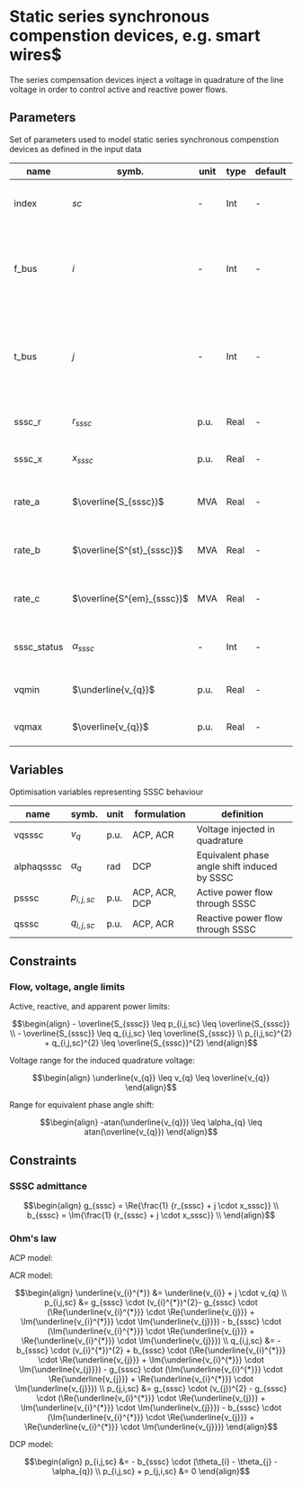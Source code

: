 # Static series synchronous compenstion devices, e.g. smart wires$

The series compensation devices inject a voltage in quadrature of the line voltage in order to control active and reactive power flows.

## Parameters

Set of parameters used to model static series synchronous compenstion devices as defined in the input data

| name          | symb.                     | unit  | type      | default  | definition                                                           |
|---------------|---------------------------|-------|-----------|----------|----------------------------------------------------------------------|
| index         | $sc$                      | -     | Int       | -        | unique index of the sereies compensator                                  |
| f_bus         | $i$                       | -     | Int       | -        | unique index of the bus to which the series compensator is originating from |
| t_bus         | $j$                       | -     | Int       | -        | unique index of the bus to which the series compensator is terminating at |
| sssc_r        | $r_{sssc}$                | p.u.  | Real      | -        | resistance of the series compensator |
| sssc_x        | $x_{sssc}$                | p.u.  | Real      | -        | inductance of the series compensator |
| rate_a        | $\overline{S_{sssc}}$     | MVA   | Real      | -        | long term rating of series compensator |
| rate_b        | $\overline{S^{st}_{sssc}}$| MVA   | Real      | -        | short term term rating of series compensator |
| rate_c        | $\overline{S^{em}_{sssc}}$| MVA   | Real      | -        | emergency rating of series compensator |
| sssc_status   | $\alpha_{sssc}$           | -     | Int       | -        | status indicator of series compensator |
| vqmin         | $\underline{v_{q}}$       | p.u.  | Real      | -        | minimum quadrature voltage |
| vqmax         | $\overline{v_{q}}$        | p.u.  | Real      | -        | maximum quadrature voltage |

## Variables

Optimisation variables representing SSSC behaviour

| name          | symb.                 | unit  | formulation     | definition                                                                  |
|---------------|-----------------------|-------|-----------------|----------------------------------------------------------------------------|
| vqsssc        |$v_{q}$                | p.u.  | ACP,  ACR      | Voltage injected in quadrature                      |
| alphaqsssc    |$\alpha_{q}$           | rad   | DCP             | Equivalent phase angle shift induced by SSSC |
| psssc         |$p_{i,j,sc}$           | p.u.  | ACP, ACR,  DCP | Active power flow through SSSC |
| qsssc         |$q_{i,j,sc}$           | p.u.  | ACP, ACR      | Reactive power flow through SSSC |

## Constraints

### Flow, voltage, angle limits

Active, reactive, and apparent power limits:
```math
\begin{align}
- \overline{S_{sssc}} \leq p_{i,j,sc} \leq \overline{S_{sssc}} \\
- \overline{S_{sssc}} \leq q_{i,j,sc} \leq \overline{S_{sssc}} \\
p_{i,j,sc}^{2} + q_{i,j,sc}^{2} \leq \overline{S_{sssc}}^{2}
\end{align}
```

Voltage range for the induced quadrature voltage:
```math
\begin{align}
\underline{v_{q}} \leq v_{q} \leq \overline{v_{q}}
\end{align}
```

Range for equivalent phase angle shift:
```math
\begin{align}
-atan(\underline{v_{q}}) \leq \alpha_{q} \leq atan(\overline{v_{q}})
\end{align}
```

## Constraints

### SSSC admittance
```math
\begin{align}
g_{sssc} = \Re{\frac{1} {r_{sssc} + j \cdot x_sssc}} \\
b_{sssc} = \Im{\frac{1} {r_{sssc} + j \cdot x_sssc}} \\
\end{align}
```

### Ohm's law
ACP model:

ACR model:

```math
\begin{align}
\underline{v_{i}^{*}} &= \underline{v_{i}} + j \cdot v_{q} \\
p_{i,j,sc} &= g_{sssc} \cdot (v_{i}^{*})^{2}- g_{sssc} \cdot (\Re{\underline{v_{i}^{*}}} \cdot \Re{\underline{v_{j}}} + \Im{\underline{v_{i}^{*}}} \cdot \Im{\underline{v_{j}}})  - b_{sssc} \cdot (\Im{\underline{v_{i}^{*}}} \cdot \Re{\underline{v_{j}}} + \Re{\underline{v_{i}^{*}}} \cdot \Im{\underline{v_{j}}}) \\
q_{i,j,sc} &= -b_{sssc} \cdot (v_{i}^{*})^{2} + b_{sssc} \cdot (\Re{\underline{v_{i}^{*}}} \cdot \Re{\underline{v_{j}}} + \Im{\underline{v_{i}^{*}}} \cdot \Im{\underline{v_{j}}})  - g_{sssc} \cdot (\Im{\underline{v_{i}^{*}}} \cdot \Re{\underline{v_{j}}} + \Re{\underline{v_{i}^{*}}} \cdot \Im{\underline{v_{j}}}) \\
p_{j,i,sc} &= g_{sssc} \cdot (v_{j})^{2} - g_{sssc} \cdot (\Re{\underline{v_{i}^{*}}} \cdot \Re{\underline{v_{j}}} + \Im{\underline{v_{i}^{*}}} \cdot \Im{\underline{v_{j}}})  - b_{sssc} \cdot (\Im{\underline{v_{i}^{*}}} \cdot \Re{\underline{v_{j}}} + \Re{\underline{v_{i}^{*}}} \cdot \Im{\underline{v_{j}}})


\end{align}
```

DCP model:
```math
\begin{align}
p_{i,j,sc} &= - b_{sssc} \cdot (\theta_{i} - \theta_{j} - \alpha_{q}) \\
p_{i,j,sc} + p_{j,i,sc} &= 0
\end{align}
```
